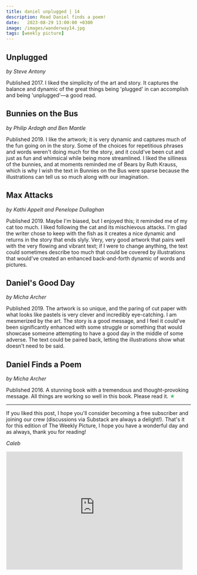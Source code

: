 ```yaml
---
title: daniel unplugged | 14
description: Read Daniel finds a poem!
date:   2023-08-29 13:00:00 +0300
image: /images/wanderway14.jpg
tags: [weekly picture]
---
```


## Unplugged

*by Steve Antony*

Published 2017. I liked the simplicity of the art and story. It captures the balance and dynamic of the great things being 'plugged' in can accomplish and being 'unplugged'—a good read.

## Bunnies on the Bus

*by Philip Ardagh and Ben Mantle*

Published 2019. I like the artwork; it is very dynamic and captures much of the fun going on in the story. Some of the choices for repetitious phrases and words weren't doing much for the story, and it could've been cut and just as fun and whimsical while being more streamlined. I liked the silliness of the bunnies, and at moments reminded me of Bears by Ruth Krauss, which is why I wish the text in Bunnies on the Bus were sparse because the illustrations can tell us so much along with our imagination.

## Max Attacks

*by Kathi Appelt and Penelope Dullaghan*

Published 2019. Maybe I'm biased, but I enjoyed this; it reminded me of my cat too much. I liked following the cat and its mischievous attacks. I'm glad the writer chose to keep with the fish as it creates a nice dynamic and returns in the story that ends slyly. Very, very good artwork that pairs well with the very flowing and vibrant text; if I were to change anything, the text could sometimes describe too much that could be covered by illustrations that would've created an enhanced back-and-forth dynamic of words and pictures.

## Daniel's Good Day

*by Micha Archer*

Published 2019. The artwork is so unique, and the paring of cut paper with what looks like pastels is very clever and incredibly eye-catching. I am mesmerized by the art. The story is a good message, and I feel it could've been significantly enhanced with some struggle or something that would showcase someone attempting to have a good day in the middle of some adverse. The text could be paired back, letting the illustrations show what doesn't need to be said.

## Daniel Finds a Poem 

*by Micha Archer*

Published 2016. A stunning book with a tremendous and thought-provoking message. All things are working so well in this book. Please read it. <h style="color:#5ABB71;">★</h>

***

If you liked this post, I hope you'll consider becoming a free subscriber and joining our crew (discussions via Substack are always a delight!). That's it for this edition of The Weekly Picture, I hope you have a wonderful day and as always, thank you for reading!

*Caleb*
    
<iframe src="https://thewanderway.substack.com/embed" width="480" height="320" style="border:1px solid #EEE; background:white;" frameborder="0" scrolling="no"></iframe>
